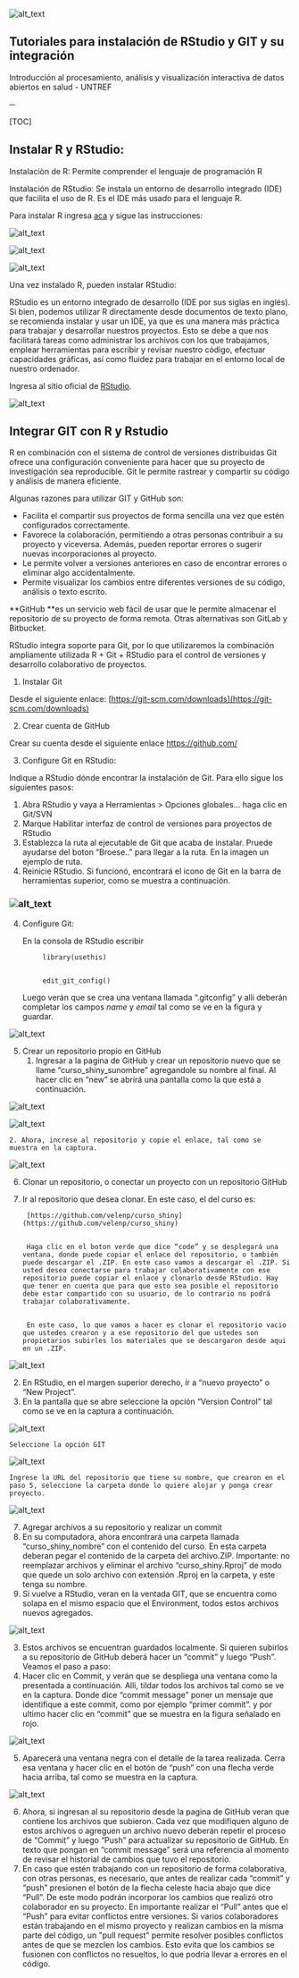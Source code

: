 <!-- You have some errors, warnings, or alerts. If you are using reckless mode, turn it off to see inline alerts.
* ERRORs: 0
* WARNINGs: 0
* ALERTS: 17 -->


![alt_text](images/image1.png "image_tooltip")


<h2>Tutoriales para instalación de RStudio y GIT y su integración</h2>


<p>Introducción al procesamiento, análisis y visualización interactiva de datos abiertos en salud -  UNTREF

**─**


[TOC]


<h2 id="instalar-r-y-rstudio">Instalar R y RStudio:</h2>


Instalaciòn de R: Permite comprender el lenguaje de programación R

Instalación de RStudio: Se instala un entorno de desarrollo integrado (IDE) que facilita el uso de R. Es el IDE más usado para el lenguaje R. 

Para instalar R ingresa [aca](https://cloud.r-project.org/) y sigue las instrucciones:


![alt_text](images/image2.png "image_tooltip")



![alt_text](images/image3.png "image_tooltip")



![alt_text](images/image4.png "image_tooltip")


Una vez instalado R, pueden instalar RStudio:

RStudio es un entorno integrado de desarrollo (IDE por sus siglas en inglés). Si bien, podemos utilizar R directamente desde documentos de texto plano, se recomienda instalar y usar un IDE, ya que es una manera más práctica para trabajar y desarrollar nuestros proyectos. Esto se debe a que nos facilitará tareas como administrar los archivos con los que trabajamos, emplear herramientas para escribir y revisar nuestro código, efectuar capacidades gráficas, así como fluidez para trabajar en el entorno local de nuestro ordenador.

Ingresa al sitio oficial de [RStudio](https://rstudio.com/products/rstudio/download/).


![alt_text](images/image5.png "image_tooltip")


<h2 id="integrar-git-con-r-y-rstudio">Integrar GIT con R y Rstudio</h2>


R en combinación con el sistema de control de versiones distribuidas Git ofrece una configuración conveniente para hacer que su proyecto de investigación sea reproducible. Git le permite rastrear y compartir su código y análisis de manera eficiente.

Algunas razones para utilizar GIT y GitHub son:



* Facilita el compartir sus proyectos de forma sencilla una vez que estén configurados correctamente.
* Favorece la colaboración, permitiendo a otras personas contribuir a su proyecto y viceversa. Además, pueden reportar errores o sugerir nuevas incorporaciones al proyecto.
* Le permite volver a versiones anteriores en caso de encontrar errores o eliminar algo accidentalmente.
* Permite visualizar los cambios entre diferentes versiones de su código, análisis o texto escrito.

**GitHub **es un servicio web fácil de usar que le permite almacenar el repositorio de su proyecto de forma remota. Otras alternativas son GitLab y Bitbucket.

RStudio integra soporte para Git, por lo que utilizaremos la combinación ampliamente utilizada R + Git + RStudio para el control de versiones y desarrollo colaborativo de proyectos.



1. Instalar Git

Desde el siguiente enlace: [https://git-scm.com/downloads](https://git-scm.com/downloads)



2. Crear cuenta de GitHub

Crear su cuenta desde el siguiente enlace [https://github.com/ ](https://github.com/)



3. Configure Git en RStudio: 

Indique a RStudio dónde encontrar la instalación de Git. Para ello sigue los siguientes pasos:



1. Abra RStudio y vaya a Herramientas > Opciones globales… haga clic en Git/SVN
2. Marque Habilitar interfaz de control de versiones para proyectos de RStudio
3. Establezca la ruta al ejecutable de Git que acaba de instalar. Pruede ayudarse del boton “Broese..” para llegar a la ruta. En la imagen un ejemplo de ruta.
4. Reinicie RStudio. Si funcionó, encontrará el icono de Git en la barra de herramientas superior, como se muestra a continuación.
<h3>
    
![alt_text](images/image6.png "image_tooltip")
</h3>


4. Configure Git: 

    En la consola de RStudio escribir


        	library(usethis)


        	edit_git_config()


    Luego verán que se crea una ventana llamada “.gitconfig” y alli deberán completar los campos _name_ y _email_ tal como se ve en la figura y guardar. 


    
![alt_text](images/image7.png "image_tooltip")
 

5. Crear un repositorio propio en GitHub
    1. Ingresar a la pagina de GitHub y crear un repositorio nuevo que se llame “curso_shiny_sunombre” agregandole su nombre al final. Al hacer clic en “new” se abrirá una pantalla como la que está a continuación.

    
![alt_text](images/image8.png "image_tooltip")



    
![alt_text](images/image9.png "image_tooltip")


    2. Ahora, increse al repositorio y copie el enlace, tal como se muestra en la captura.

        
![alt_text](images/image10.png "image_tooltip")


6. Clonar un repositorio, o conectar un proyecto con un repositorio GitHub
1. Ir al repositorio que desea clonar. En este caso, el del curso es: 

        [https://github.com/velenp/curso_shiny](https://github.com/velenp/curso_shiny)


        Haga clic en el boton verde que dice “code” y se desplegará una ventana, donde puede copiar el enlace del repositorio, o también puede descargar el .ZIP. En este caso vamos a descargar el .ZIP. Si usted desea conectarse para trabajar colaborativamente con ese repositorio puede copiar el enlace y clonarlo desde RStudio. Hay que tener en cuenta que para que esto sea posible el repositorio debe estar compartido con su usuario, de lo contrario no podrá trabajar colaborativamente. 


        En este caso, lo que vamos a hacer es clonar el repositorio vacio que ustedes crearon y a ese repositorio del que ustedes son propietarios subirles los materiales que se descargaron desde aqui en un .ZIP.


        
![alt_text](images/image11.png "image_tooltip")


2. En RStudio, en el margen superior derecho, ir a “nuevo proyecto” o “New Project”.
3. En la pantalla que se abre seleccione la opción “Version Control” tal como se ve en la captura a continuación.

        
![alt_text](images/image12.png "image_tooltip")



    Seleccione la opción GIT


        
![alt_text](images/image13.png "image_tooltip")



    Ingrese la URL del repositorio que tiene su nombre, que crearon en el paso 5, seleccione la carpeta donde lo quiere alojar y ponga crear proyecto.


        
![alt_text](images/image14.png "image_tooltip")


7. Agregar archivos a su repositorio y realizar un commit
1. En su computadora, ahora encontrará una carpeta llamada “curso_shiny_nombre” con el contenido del curso. En esta carpeta deberan pegar el contenido de la carpeta del archivo.ZIP. Importante: no reemplazar archivos y eliminar el archivo “curso_shiny.Rproj” de modo que quede un solo archivo con extensión .Rproj en la carpeta, y este tenga su nombre.
2. Si vuelve a RStudio, veran en la ventada GIT, que se encuentra como solapa en el mismo espacio que el Environment, todos estos archivos nuevos agregados. 

        
![alt_text](images/image15.png "image_tooltip")


3. Estos archivos se encuentran guardados localmente. Si quieren subirlos a su repositorio de GitHub deberá hacer un “commit” y luego “Push”. Veamos el paso a paso:
4. Hacer clic en Commit, y verán que se despliega una ventana como la presentada a continuación. Alli, tildar todos los archivos tal como se ve en la captura. Donde dice “commit message” poner un mensaje que identifique a este commit, como por ejemplo “primer commit”. y por ultimo hacer clic en “commit” que se muestra en la figura señalado en rojo.

        
![alt_text](images/image16.png "image_tooltip")


5. Aparecerá una ventana negra con el detalle de la tarea realizada. Cerra esa ventana y hacer clic en el botón de “push” con una flecha verde hacia arriba, tal como se muestra en la captura.

        
![alt_text](images/image17.png "image_tooltip")


6. Ahora, si ingresan al su repositorio desde la pagina de GitHub veran que contiene los archivos que subieron. Cada vez que modifiquen alguno de estos archivos o agreguen un archivo nuevo deberán repetir el proceso de “Commit” y luego “Push” para actualizar su repositorio de GitHub. En texto que pongan en “commit message” será una referencia al momento de revisar el historial de cambios que tuvo el repositorio.
7. En caso que estén trabajando con un repositorio de forma colaborativa, con otras personas, es necesario, que antes de realizar cada “commit” y “push” presionen el botón de la flecha celeste hacia abajo que dice “Pull”. De este modo podrán incorporar los cambios que realizó otro colaborador en su proyecto. En importante realizar el “Pull” antes que el “Push” para evitar conflictos entre versiones.  Si varios colaboradores están trabajando en el mismo proyecto y realizan cambios en la misma parte del código, un "pull request" permite resolver posibles conflictos antes de que se mezclen los cambios. Esto evita que los cambios se fusionen con conflictos no resueltos, lo que podría llevar a errores en el código.

         
